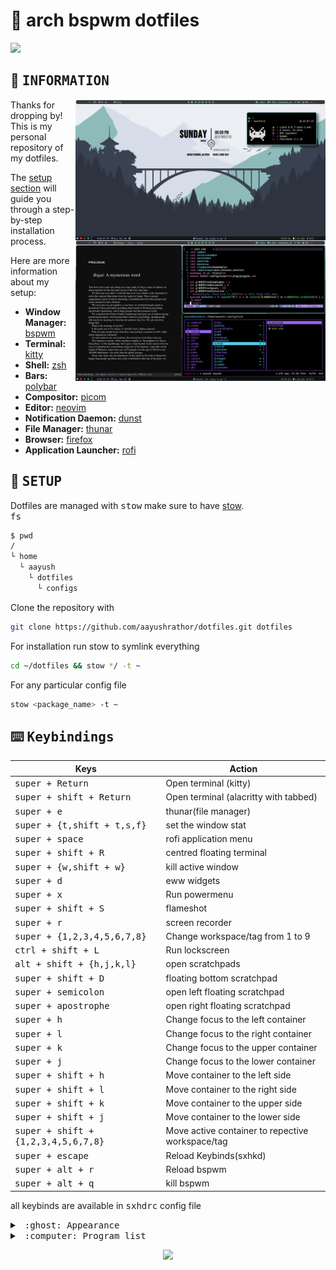 # :cartwheeling: arch bspwm dotfiles

<p >
 <img  src="https://visitor-badge.glitch.me/badge?page_id=aayushrathor/dotfiles.visitor-badge" >  
 <img  alt="" src="https://img.shields.io/github/repo-size/aayushrathor/dotfiles?style=flat&label=repo-size&color=fb9199&labelColor=1d212a"/>
</p>

<!-- INFORMATION -->
## :herb: <samp>INFORMATION</samp> <img alt="" align="right" src="https://badges.pufler.dev/visits/janleigh/dotfiles?style=for-the-badge&color=A7D9B2&logoColor=white&labelColor=1C2325"/>

   <img src="https://raw.githubusercontent.com/aayushrathor/dotfiles/main/showcase.png" alt="Rice Showcase" align="right" width="400px">

   Thanks for dropping by! This is my personal repository of my dotfiles.

   The [setup section](#-setup) will guide you through a step-by-step installation process.
   
   Here are more information about my setup:

   - **Window Manager:** [bspwm](https://github.com/baskerville/bspwm)
   - **Terminal:** [kitty](https://github.com/kovidgoyal/kitty)
   - **Shell:** [zsh](https://www.zsh.org/)
   - **Bars:** [polybar](https://github.com/polybar/polybar)
   - **Compositor:** [picom](https://github.com/yshui/picom)
   - **Editor:** [neovim](https://github.com/neovim/neovim)
   - **Notification Daemon:** [dunst](https://github.com/dunst-project/dunst)
   - **File Manager:** [thunar](https://github.com/xfce-mirror/thunar)
   - **Browser:** [firefox]()
   - **Application Launcher:** [rofi](https://github.com/davatorium/rofi)

<!-- SETUP -->
## :wrench: <samp>SETUP</samp>

Dotfiles are managed with <kbd>stow</kbd> make sure to have [stow](https://github.com/aspiers/stow).<br>
<kbd>fs</kbd>
```sh
$ pwd
/
└ home
  └ aayush
    └ dotfiles
      └ configs
```

Clone the repository with
```sh
git clone https://github.com/aayushrathor/dotfiles.git dotfiles
```
For installation run stow to symlink everything
```sh
cd ~/dotfiles && stow */ -t ~
```
For any particular config file
```sh
stow <package_name> -t ~
```

## :keyboard: <samp>Keybindings</samp>

| Keys | Action |
| --- | --- |
| <kbd>super + Return</kbd> | Open terminal (kitty) |
| <kbd>super + shift + Return</kbd> | Open terminal (alacritty with tabbed) |
| <kbd>super + e</kbd> | thunar(file manager) |
| <kbd>super + {t,shift + t,s,f}</kbd> | set the window stat |
| <kbd>super + space</kbd> | rofi application menu |
| <kbd>super + shift + R</kbd> | centred floating terminal |
| <kbd>super + {w,shift + w}</kbd> | kill active window |
| <kbd>super + d</kbd> | eww widgets |
| <kbd>super + x</kbd> | Run powermenu |
| <kbd>super + shift + S</kbd> | flameshot |
| <kbd>super + r</kbd> | screen recorder |
| <kbd>super + {1,2,3,4,5,6,7,8}</kbd> | Change workspace/tag from 1 to 9 |
| <kbd>ctrl + shift + L</kbd> | Run lockscreen |
| <kbd>alt + shift + {h,j,k,l}</kbd> | open scratchpads |
| <kbd>super + shift + D</kbd> | floating bottom scratchpad |
| <kbd>super + semicolon</kbd> | open left floating scratchpad |
| <kbd>super + apostrophe</kbd> | open right floating scratchpad |
| <kbd>super + h</kbd> | Change focus to the left container |
| <kbd>super + l</kbd> | Change focus to the right container |
| <kbd>super + k</kbd> | Change focus to the upper container |
| <kbd>super + j</kbd> | Change focus to the lower container |
| <kbd>super + shift + h</kbd> | Move container to the left side |
| <kbd>super + shift + l</kbd> | Move container to the right side |
| <kbd>super + shift + k</kbd> | Move container to the upper side |
| <kbd>super + shift + j</kbd> | Move container to the lower side |
| <kbd>super + shift + {1,2,3,4,5,6,7,8}</kbd> | Move active container to repective workspace/tag |
| <kbd>super + escape</kbd> | Reload Keybinds(sxhkd) |
| <kbd>super + alt + r</kbd> | Reload bspwm |
| <kbd>super + alt + q</kbd> | kill bspwm |

all keybinds are available in <kbd>sxhdrc</kbd> config file

<details>
 <summary>&nbsp <kbd>:ghost: <samp>Appearance</samp></kbd></summary>
 <div>
Install the following <kbd>theme</kbd>, <kbd>icon pack</kbd>, <kbd>cursor</kbd> and <kbd>fonts</kbd> for overall appearance.

- GTK Theme : [Qogir theme](https://github.com/vinceliuice/Qogir-theme)
- Icon Theme : [Papirus icon theme](https://github.com/PapirusDevelopmentTeam/papirus-icon-theme)
- Cursor Theme : [Oreo cursor theme](https://github.com/varlesh/oreo-cursors)
- Fonts : JetBrains Nerd Fonts, Fira Code, and CaskaydiaCove Nerd Fonts
 </div>
</details>


<details>
 <summary>&nbsp <kbd>:computer: <samp>Program list</samp></kbd></summary>
 <div>
 
| Program | Name |
| --- | --- |
| Window Manger | [bspwm](https://github.com/baskerville/bspwm) |
| Bar | [polybar](https://github.com/polybar/polybar) |
| Compositor | [picom-jonaburg-fix](https://github.com/jonaburg/picom) |
| Launcher | [rofi](https://github.com/davatorium/rofi) |
| Wallpaper manager | [feh](https://feh.finalrewind.org/) |
| Music Visualizer | [cava](https://github.com/karlstav/cava) |
| Lockscreen | [i3lock-color](https://github.com/Raymo111/i3lock-color) |
| Terminal Emulator | [Alacritty](https://github.com/alacritty/alacritty) |
| Shell | [zsh](https://www.zsh.org) |
| Notification daemon | [dunst](https://dunst-project.org/) |
| Scratch pad | [tdrop](https://github.com/noctuid/tdrop) |

list of all programs I use can be found here [program-list](https://github.com/aayushrathor/dotfiles/blob/main/packages)<br>
 </div>
</details>

<p align="center">
   <img src="https://raw.githubusercontent.com/catppuccin/catppuccin/dev/assets/footers/gray0_ctp_on_line.svg?sanitize=true"/>
</p>
